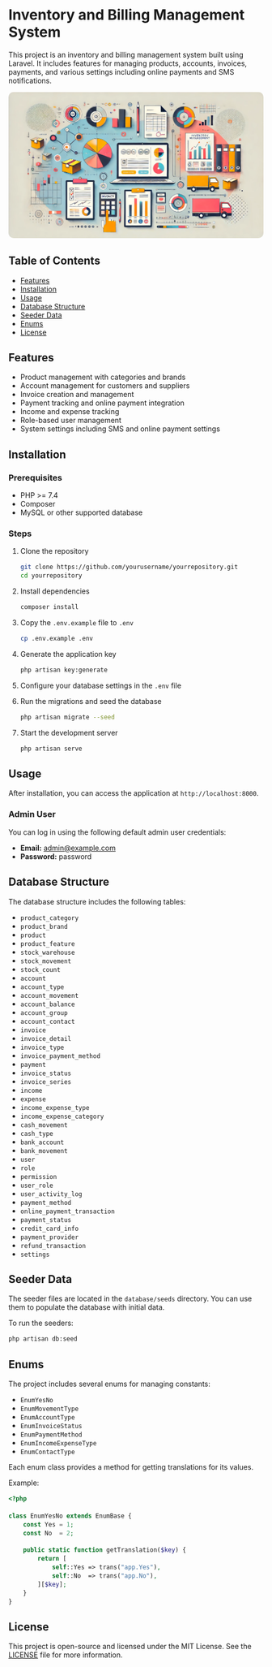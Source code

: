 # Inventory and Billing Management System

This project is an inventory and billing management system built using Laravel. It includes features for managing
products, accounts, invoices, payments, and various settings including online payments and SMS notifications.

<img src="README.webp" style="border-radius: 10px">

## Table of Contents

- [Features](#features)
- [Installation](#installation)
- [Usage](#usage)
- [Database Structure](#database-structure)
- [Seeder Data](#seeder-data)
- [Enums](#enums)
- [License](#license)

## Features

- Product management with categories and brands
- Account management for customers and suppliers
- Invoice creation and management
- Payment tracking and online payment integration
- Income and expense tracking
- Role-based user management
- System settings including SMS and online payment settings

## Installation

### Prerequisites

- PHP >= 7.4
- Composer
- MySQL or other supported database

### Steps

1. Clone the repository

   ```bash
   git clone https://github.com/yourusername/yourrepository.git
   cd yourrepository
   ```

2. Install dependencies

   ```bash
   composer install
   ```

3. Copy the `.env.example` file to `.env`

   ```bash
   cp .env.example .env
   ```

4. Generate the application key

   ```bash
   php artisan key:generate
   ```

5. Configure your database settings in the `.env` file

6. Run the migrations and seed the database

   ```bash
   php artisan migrate --seed
   ```

7. Start the development server

   ```bash
   php artisan serve
   ```

## Usage

After installation, you can access the application at `http://localhost:8000`.

### Admin User

You can log in using the following default admin user credentials:

- **Email:** admin@example.com
- **Password:** password

## Database Structure

The database structure includes the following tables:

- `product_category`
- `product_brand`
- `product`
- `product_feature`
- `stock_warehouse`
- `stock_movement`
- `stock_count`
- `account`
- `account_type`
- `account_movement`
- `account_balance`
- `account_group`
- `account_contact`
- `invoice`
- `invoice_detail`
- `invoice_type`
- `invoice_payment_method`
- `payment`
- `invoice_status`
- `invoice_series`
- `income`
- `expense`
- `income_expense_type`
- `income_expense_category`
- `cash_movement`
- `cash_type`
- `bank_account`
- `bank_movement`
- `user`
- `role`
- `permission`
- `user_role`
- `user_activity_log`
- `payment_method`
- `online_payment_transaction`
- `payment_status`
- `credit_card_info`
- `payment_provider`
- `refund_transaction`
- `settings`

## Seeder Data

The seeder files are located in the `database/seeds` directory. You can use them to populate the database with initial
data.

To run the seeders:

```bash
php artisan db:seed
```

## Enums

The project includes several enums for managing constants:

- `EnumYesNo`
- `EnumMovementType`
- `EnumAccountType`
- `EnumInvoiceStatus`
- `EnumPaymentMethod`
- `EnumIncomeExpenseType`
- `EnumContactType`

Each enum class provides a method for getting translations for its values.

Example:

```php
<?php

class EnumYesNo extends EnumBase {
    const Yes = 1;
    const No  = 2;

    public static function getTranslation($key) {
        return [
            self::Yes => trans("app.Yes"),
            self::No  => trans("app.No"),
        ][$key];
    }
}
```

## License

This project is open-source and licensed under the MIT License. See the [LICENSE](LICENSE) file for more information.
